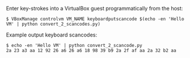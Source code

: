 Enter key-strokes into a VirtualBox guest programmatically from the host:
```
$ VBoxManage controlvm VM_NAME keyboardputscancode $(echo -en 'Hello VM' | python convert_2_scancodes.py)
```

Example output keyboard scancodes:
```
$ echo -en 'Hello VM' | python convert_2_scancode.py
2a 23 a3 aa 12 92 26 a6 26 a6 18 98 39 b9 2a 2f af aa 2a 32 b2 aa
```
